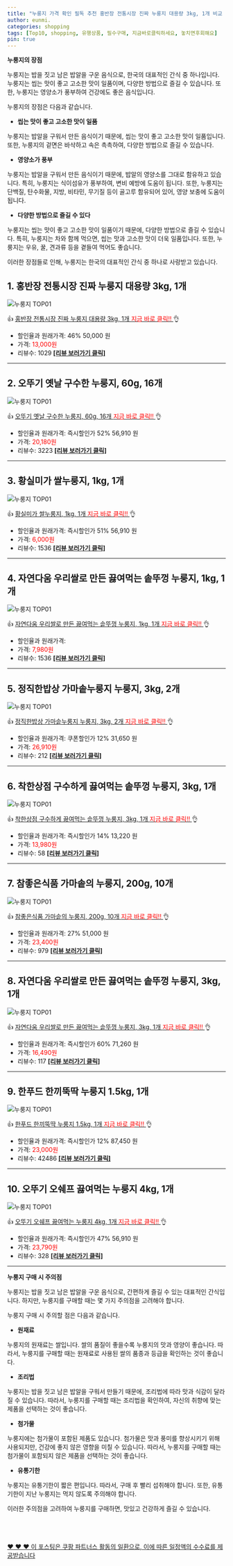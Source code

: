 ```yaml
---
title: "누룽지 가격 확인 필독 추천 홍반장 전통시장 진짜 누룽지 대용량 3kg, 1개 비교 장점 구매가이드"
author: eunmi.
categories: shopping
tags: [Top10, shopping, 유행상품, 필수구매, 지금바로클릭하세요, 놓치면후회해요]
pin: true
---
```

**누룽지의 장점**

누룽지는 밥을 짓고 남은 밥알을 구운 음식으로, 한국의 대표적인 간식 중 하나입니다. 누룽지는 씹는 맛이 좋고 고소한 맛이 일품이며, 다양한 방법으로 즐길 수 있습니다. 또한, 누룽지는 영양소가 풍부하여 건강에도 좋은 음식입니다.

누룽지의 장점은 다음과 같습니다.

* **씹는 맛이 좋고 고소한 맛이 일품**

누룽지는 밥알을 구워서 만든 음식이기 때문에, 씹는 맛이 좋고 고소한 맛이 일품입니다. 또한, 누룽지의 겉면은 바삭하고 속은 촉촉하여, 다양한 방법으로 즐길 수 있습니다.

* **영양소가 풍부**

누룽지는 밥알을 구워서 만든 음식이기 때문에, 밥알의 영양소를 그대로 함유하고 있습니다. 특히, 누룽지는 식이섬유가 풍부하여, 변비 예방에 도움이 됩니다. 또한, 누룽지는 단백질, 탄수화물, 지방, 비타민, 무기질 등이 골고루 함유되어 있어, 영양 보충에 도움이 됩니다.

* **다양한 방법으로 즐길 수 있다**

누룽지는 씹는 맛이 좋고 고소한 맛이 일품이기 때문에, 다양한 방법으로 즐길 수 있습니다. 특히, 누룽지는 차와 함께 먹으면, 씹는 맛과 고소한 맛이 더욱 일품입니다. 또한, 누룽지는 우유, 꿀, 견과류 등을 곁들여 먹어도 좋습니다.

이러한 장점들로 인해, 누룽지는 한국의 대표적인 간식 중 하나로 사랑받고 있습니다.

   

## 1. 홍반장 전통시장 진짜 누룽지 대용량 3kg, 1개

![누룽지 TOP01](https://thumbnail7.coupangcdn.com/thumbnails/remote/230x230ex/image/vendor_inventory/5f7f/5e99aeb4c6cc65235bf7e4d77e1cc169b5f51baa66efbbc8966b146843b1.jpg)


👍 [홍반장 전통시장 진짜 누룽지 대용량 3kg, 1개 <font color=red> 지금 바로 클릭!! </font> ](https://link.coupang.com/re/AFFSDP?lptag=AF3617701&subid=GithubCoopas&pageKey=7047447933&traceid=V0-153&itemId=17443837158&vendorItemId=84612459568) 👌 


- 할인율과 원래가격: 46%  50,000   원
- 가격: <span style='color:red'>13,000원</span>
- 리뷰수: 1029  [**[리뷰 보러가기 클릭]**](https://link.coupang.com/re/AFFSDP?lptag=AF3617701&subid=GithubCoopas&pageKey=7047447933&traceid=V0-153&itemId=17443837158&vendorItemId=84612459568)

---


   

## 2. 오뚜기 옛날 구수한 누룽지, 60g, 16개

![누룽지 TOP01](https://thumbnail7.coupangcdn.com/thumbnails/remote/230x230ex/image/retail/images/9328166299132949-3d8c5de3-4804-4374-ada0-0c3ec4509bb8.png)


👍 [오뚜기 옛날 구수한 누룽지, 60g, 16개 <font color=red> 지금 바로 클릭!! </font> ](https://link.coupang.com/re/AFFSDP?lptag=AF3617701&subid=GithubCoopas&pageKey=6216708626&traceid=V0-153&itemId=18655765528&vendorItemId=3093531476) 👌 


- 할인율과 원래가격: 즉시할인가 52%  56,910   원
- 가격: <span style='color:red'>20,180원</span>
- 리뷰수: 3223  [**[리뷰 보러가기 클릭]**](https://link.coupang.com/re/AFFSDP?lptag=AF3617701&subid=GithubCoopas&pageKey=6216708626&traceid=V0-153&itemId=18655765528&vendorItemId=3093531476)

---


   

## 3. 황실미가 쌀누룽지, 1kg, 1개

![누룽지 TOP01](https://thumbnail9.coupangcdn.com/thumbnails/remote/230x230ex/image/retail/images/3730699350599809-bc166c6a-6fda-4422-89d4-b1aae931cb58.jpg)


👍 [황실미가 쌀누룽지, 1kg, 1개 <font color=red> 지금 바로 클릭!! </font> ](https://link.coupang.com/re/AFFSDP?lptag=AF3617701&subid=GithubCoopas&pageKey=2144241642&traceid=V0-153&itemId=3640967740&vendorItemId=71626493775) 👌 


- 할인율과 원래가격: 즉시할인가 51%  56,910   원
- 가격: <span style='color:red'>6,000원</span>
- 리뷰수: 1536  [**[리뷰 보러가기 클릭]**](https://link.coupang.com/re/AFFSDP?lptag=AF3617701&subid=GithubCoopas&pageKey=2144241642&traceid=V0-153&itemId=3640967740&vendorItemId=71626493775)

---


   

## 4. 자연다움 우리쌀로 만든 끓여먹는 솥뚜껑 누룽지, 1kg, 1개

![누룽지 TOP01](https://thumbnail10.coupangcdn.com/thumbnails/remote/230x230ex/image/retail/images/7189421799691828-d57a3591-9c1f-42bb-a605-5999237b5958.jpg)


👍 [자연다움 우리쌀로 만든 끓여먹는 솥뚜껑 누룽지, 1kg, 1개 <font color=red> 지금 바로 클릭!! </font> ](https://link.coupang.com/re/AFFSDP?lptag=AF3617701&subid=GithubCoopas&pageKey=6113396742&traceid=V0-153&itemId=14336353526&vendorItemId=81580922553) 👌 


- 할인율과 원래가격: 
- 가격: <span style='color:red'>7,980원</span>
- 리뷰수: 1536  [**[리뷰 보러가기 클릭]**](https://link.coupang.com/re/AFFSDP?lptag=AF3617701&subid=GithubCoopas&pageKey=6113396742&traceid=V0-153&itemId=14336353526&vendorItemId=81580922553)

---


   

## 5. 정직한밥상 가마솥누룽지 누룽지, 3kg, 2개

![누룽지 TOP01](https://thumbnail9.coupangcdn.com/thumbnails/remote/230x230ex/image/vendor_inventory/b324/7deb4c2774dc6d19b051dac5914dd77e1f3bf09d54b8b552c2f348261e1c.jpg)


👍 [정직한밥상 가마솥누룽지 누룽지, 3kg, 2개 <font color=red> 지금 바로 클릭!! </font> ](https://link.coupang.com/re/AFFSDP?lptag=AF3617701&subid=GithubCoopas&pageKey=7259879996&traceid=V0-153&itemId=18489209466&vendorItemId=85589957303) 👌 


- 할인율과 원래가격: 쿠폰할인가 12%  31,650   원
- 가격: <span style='color:red'>26,910원</span>
- 리뷰수: 212  [**[리뷰 보러가기 클릭]**](https://link.coupang.com/re/AFFSDP?lptag=AF3617701&subid=GithubCoopas&pageKey=7259879996&traceid=V0-153&itemId=18489209466&vendorItemId=85589957303)

---


   

## 6. 착한상점 구수하게 끓여먹는 솥뚜껑 누룽지, 3kg, 1개

![누룽지 TOP01](https://thumbnail10.coupangcdn.com/thumbnails/remote/230x230ex/image/retail/images/6235770446118565-651d9c1a-0766-4fd8-8be5-49201f841514.jpg)


👍 [착한상점 구수하게 끓여먹는 솥뚜껑 누룽지, 3kg, 1개 <font color=red> 지금 바로 클릭!! </font> ](https://link.coupang.com/re/AFFSDP?lptag=AF3617701&subid=GithubCoopas&pageKey=6258501669&traceid=V0-153&itemId=14336353473&vendorItemId=81580922529) 👌 


- 할인율과 원래가격: 즉시할인가 14%  13,220   원
- 가격: <span style='color:red'>13,980원</span>
- 리뷰수: 58  [**[리뷰 보러가기 클릭]**](https://link.coupang.com/re/AFFSDP?lptag=AF3617701&subid=GithubCoopas&pageKey=6258501669&traceid=V0-153&itemId=14336353473&vendorItemId=81580922529)

---


   

## 7. 참좋은식품 가마솥의 누룽지, 200g, 10개

![누룽지 TOP01](https://thumbnail6.coupangcdn.com/thumbnails/remote/230x230ex/image/retail/images/2615033879915282-abc0b36c-dc0e-47bb-bea4-b0d422b0a753.jpg)


👍 [참좋은식품 가마솥의 누룽지, 200g, 10개 <font color=red> 지금 바로 클릭!! </font> ](https://link.coupang.com/re/AFFSDP?lptag=AF3617701&subid=GithubCoopas&pageKey=6269635851&traceid=V0-153&itemId=12814302008&vendorItemId=3063175875) 👌 


- 할인율과 원래가격: 27%  51,000   원
- 가격: <span style='color:red'>23,400원</span>
- 리뷰수: 979  [**[리뷰 보러가기 클릭]**](https://link.coupang.com/re/AFFSDP?lptag=AF3617701&subid=GithubCoopas&pageKey=6269635851&traceid=V0-153&itemId=12814302008&vendorItemId=3063175875)

---


   

## 8. 자연다움 우리쌀로 만든 끓여먹는 솥뚜껑 누룽지, 3kg, 1개

![누룽지 TOP01](https://thumbnail8.coupangcdn.com/thumbnails/remote/230x230ex/image/retail/images/6235579060027063-266f60d0-c9a5-43ca-a3fd-5357a4ebeb10.jpg)


👍 [자연다움 우리쌀로 만든 끓여먹는 솥뚜껑 누룽지, 3kg, 1개 <font color=red> 지금 바로 클릭!! </font> ](https://link.coupang.com/re/AFFSDP?lptag=AF3617701&subid=GithubCoopas&pageKey=6113396742&traceid=V0-153&itemId=11536781747&vendorItemId=78811840009) 👌 


- 할인율과 원래가격: 즉시할인가 60%  71,260   원
- 가격: <span style='color:red'>16,490원</span>
- 리뷰수: 117  [**[리뷰 보러가기 클릭]**](https://link.coupang.com/re/AFFSDP?lptag=AF3617701&subid=GithubCoopas&pageKey=6113396742&traceid=V0-153&itemId=11536781747&vendorItemId=78811840009)

---


   

## 9. 한푸드 한끼뚝딱 누룽지 1.5kg, 1개

![누룽지 TOP01](https://thumbnail8.coupangcdn.com/thumbnails/remote/230x230ex/image/vendor_inventory/41ab/cb5dff9a519be04d0d28556aecdd1933e51e5183de88af6bacc12e717fac.jpg)


👍 [한푸드 한끼뚝딱 누룽지 1.5kg, 1개 <font color=red> 지금 바로 클릭!! </font> ](https://link.coupang.com/re/AFFSDP?lptag=AF3617701&subid=GithubCoopas&pageKey=6816573268&traceid=V0-153&itemId=13341369234&vendorItemId=80596579203) 👌 


- 할인율과 원래가격: 즉시할인가 12%  87,450   원
- 가격: <span style='color:red'>23,000원</span>
- 리뷰수: 42486  [**[리뷰 보러가기 클릭]**](https://link.coupang.com/re/AFFSDP?lptag=AF3617701&subid=GithubCoopas&pageKey=6816573268&traceid=V0-153&itemId=13341369234&vendorItemId=80596579203)

---


   

## 10. 오뚜기 오쉐프 끓여먹는 누룽지 4kg, 1개

![누룽지 TOP01](https://thumbnail9.coupangcdn.com/thumbnails/remote/230x230ex/image/vendor_inventory/45b1/eda53fa91f532976e78ec39b3fec5485c8bb074fa1b11244b1ab5d2303ae.jpg)


👍 [오뚜기 오쉐프 끓여먹는 누룽지 4kg, 1개 <font color=red> 지금 바로 클릭!! </font> ](https://link.coupang.com/re/AFFSDP?lptag=AF3617701&subid=GithubCoopas&pageKey=5211715413&traceid=V0-153&itemId=7292319398&vendorItemId=74583625786) 👌 


- 할인율과 원래가격: 즉시할인가 47%  56,910   원
- 가격: <span style='color:red'>23,790원</span>
- 리뷰수: 328  [**[리뷰 보러가기 클릭]**](https://link.coupang.com/re/AFFSDP?lptag=AF3617701&subid=GithubCoopas&pageKey=5211715413&traceid=V0-153&itemId=7292319398&vendorItemId=74583625786)

---
**누룽지 구매 시 주의점**

누룽지는 밥을 짓고 남은 밥알을 구운 음식으로, 간편하게 즐길 수 있는 대표적인 간식입니다. 하지만, 누룽지를 구매할 때는 몇 가지 주의점을 고려해야 합니다.

누룽지 구매 시 주의할 점은 다음과 같습니다.

* **원재료**

누룽지의 원재료는 쌀입니다. 쌀의 품질이 좋을수록 누룽지의 맛과 영양이 좋습니다. 따라서, 누룽지를 구매할 때는 원재료로 사용된 쌀의 품종과 등급을 확인하는 것이 좋습니다.

* **조리법**

누룽지는 밥을 짓고 남은 밥알을 구워서 만들기 때문에, 조리법에 따라 맛과 식감이 달라질 수 있습니다. 따라서, 누룽지를 구매할 때는 조리법을 확인하여, 자신의 취향에 맞는 제품을 선택하는 것이 좋습니다.

* **첨가물**

누룽지에는 첨가물이 포함된 제품도 있습니다. 첨가물은 맛과 풍미를 향상시키기 위해 사용되지만, 건강에 좋지 않은 영향을 미칠 수 있습니다. 따라서, 누룽지를 구매할 때는 첨가물이 포함되지 않은 제품을 선택하는 것이 좋습니다.

* **유통기한**

누룽지는 유통기한이 짧은 편입니다. 따라서, 구매 후 빨리 섭취해야 합니다. 또한, 유통기한이 지난 누룽지는 먹지 않도록 주의해야 합니다.

이러한 주의점을 고려하여 누룽지를 구매하면, 맛있고 건강하게 즐길 수 있습니다.<br><br><br><br><br> [ ❤ ❤ ❤ 이 포스팅은 쿠팡 파트너스 활동의 일환으로, 이에 따른 일정액의 수수료를 제공받습니다](https://link.coupang.com/a/bcEFyh)